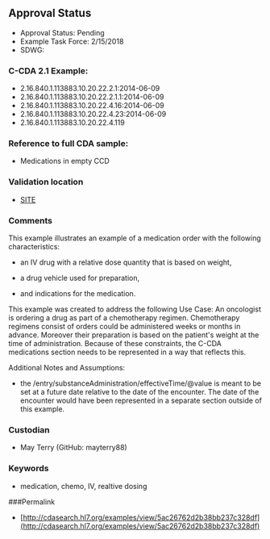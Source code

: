 ## Approval Status

* Approval Status: Pending
* Example Task Force: 2/15/2018
* SDWG:

### C-CDA 2.1 Example:
* 2.16.840.1.113883.10.20.22.2.1:2014-06-09
* 2.16.840.1.113883.10.20.22.2.1.1:2014-06-09
* 2.16.840.1.113883.10.20.22.4.16:2014-06-09
* 2.16.840.1.113883.10.20.22.4.23:2014-06-09
* 2.16.840.1.113883.10.20.22.4.119

### Reference to full CDA sample:
* Medications in empty CCD


### Validation location

* [SITE](https://sitenv.org/c-cda-validator)


### Comments

This example illustrates an example of a medication order with the following characteristics:

* an IV drug with a relative dose quantity that is based on weight,

* a drug vehicle used for preparation,

* and indications for the medication.



This example was created to address the following Use Case:
An oncologist is ordering a drug as part of a chemotherapy regimen. Chemotherapy regimens consist of orders could be administered weeks or months in advance.  Moreover their preparation is based on the patient's weight at the time of administration.  Because of these constraints, the C-CDA medications section needs to be represented in a way that reflects this.


Additional Notes and Assumptions:
* the /entry/substanceAdministration/effectiveTime/@value is meant to be set at a future date relative to the date of the encounter.  The date of the encounter would have been represented in a separate section outside of this example.

### Custodian

* May Terry (GitHub: mayterry88)

### Keywords

* medication, chemo, IV, realtive dosing


###Permalink 

* [http://cdasearch.hl7.org/examples/view/5ac26762d2b38bb237c328df](http://cdasearch.hl7.org/examples/view/5ac26762d2b38bb237c328df)